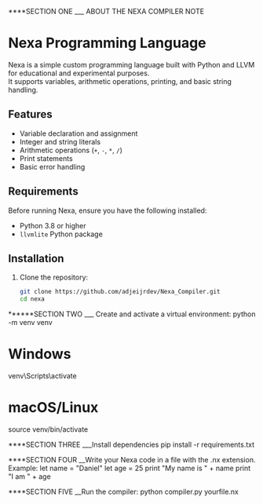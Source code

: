 ****SECTION ONE ___ ABOUT THE NEXA COMPILER NOTE
# Nexa Programming Language

Nexa is a simple custom programming language built with Python and LLVM for educational and experimental purposes.  
It supports variables, arithmetic operations, printing, and basic string handling.

## Features
- Variable declaration and assignment
- Integer and string literals
- Arithmetic operations (`+`, `-`, `*`, `/`)
- Print statements
- Basic error handling

## Requirements
Before running Nexa, ensure you have the following installed:

- Python 3.8 or higher
- `llvmlite` Python package

## Installation
1. Clone the repository:
   ```bash
   git clone https://github.com/adjeijrdev/Nexa_Compiler.git
   cd nexa

******SECTION TWO ___ Create and activate a virtual environment:
python -m venv venv
# Windows
venv\Scripts\activate
# macOS/Linux
source venv/bin/activate

****SECTION THREE  ___Install dependencies
pip install -r requirements.txt

****SECTION FOUR __Write your Nexa code in a file with the .nx extension. Example:
let name = "Daniel"
let age = 25
print "My name is " + name
print "I am " + age

****SECTION FIVE __Run the compiler:
python compiler.py yourfile.nx



